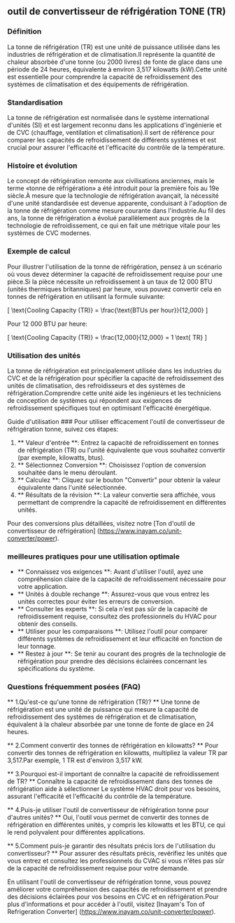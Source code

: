 ## outil de convertisseur de réfrigération TONE (TR)

### Définition
La tonne de réfrigération (TR) est une unité de puissance utilisée dans les industries de réfrigération et de climatisation.Il représente la quantité de chaleur absorbée d'une tonne (ou 2000 livres) de fonte de glace dans une période de 24 heures, équivalente à environ 3,517 kilowatts (kW).Cette unité est essentielle pour comprendre la capacité de refroidissement des systèmes de climatisation et des équipements de réfrigération.

### Standardisation
La tonne de réfrigération est normalisée dans le système international d'unités (SI) et est largement reconnu dans les applications d'ingénierie et de CVC (chauffage, ventilation et climatisation).Il sert de référence pour comparer les capacités de refroidissement de différents systèmes et est crucial pour assurer l'efficacité et l'efficacité du contrôle de la température.

### Histoire et évolution
Le concept de réfrigération remonte aux civilisations anciennes, mais le terme «tonne de réfrigération» a été introduit pour la première fois au 19e siècle.À mesure que la technologie de réfrigération avançait, la nécessité d'une unité standardisée est devenue apparente, conduisant à l'adoption de la tonne de réfrigération comme mesure courante dans l'industrie.Au fil des ans, la tonne de réfrigération a évolué parallèlement aux progrès de la technologie de refroidissement, ce qui en fait une métrique vitale pour les systèmes de CVC modernes.

### Exemple de calcul
Pour illustrer l'utilisation de la tonne de réfrigération, pensez à un scénario où vous devez déterminer la capacité de refroidissement requise pour une pièce.Si la pièce nécessite un refroidissement à un taux de 12 000 BTU (unités thermiques britanniques) par heure, vous pouvez convertir cela en tonnes de réfrigération en utilisant la formule suivante:

\[ \text{Cooling Capacity (TR)} = \frac{\text{BTUs per hour}}{12,000} \]

Pour 12 000 BTU par heure:

\[ \text{Cooling Capacity (TR)} = \frac{12,000}{12,000} = 1 \text{ TR} \]

### Utilisation des unités
La tonne de réfrigération est principalement utilisée dans les industries du CVC et de la réfrigération pour spécifier la capacité de refroidissement des unités de climatisation, des refroidisseurs et des systèmes de réfrigération.Comprendre cette unité aide les ingénieurs et les techniciens de conception de systèmes qui répondent aux exigences de refroidissement spécifiques tout en optimisant l'efficacité énergétique.

Guide d'utilisation ###
Pour utiliser efficacement l'outil de convertisseur de réfrigération tonne, suivez ces étapes:

1. ** Valeur d'entrée **: Entrez la capacité de refroidissement en tonnes de réfrigération (TR) ou l'unité équivalente que vous souhaitez convertir (par exemple, kilowatts, btus).
2. ** Sélectionnez Conversion **: Choisissez l'option de conversion souhaitée dans le menu déroulant.
3. ** Calculez **: Cliquez sur le bouton "Convertir" pour obtenir la valeur équivalente dans l'unité sélectionnée.
4. ** Résultats de la révision **: La valeur convertie sera affichée, vous permettant de comprendre la capacité de refroidissement en différentes unités.

Pour des conversions plus détaillées, visitez notre [Ton d'outil de convertisseur de réfrigération] (https://www.inayam.co/unit-converter/power).

### meilleures pratiques pour une utilisation optimale
- ** Connaissez vos exigences **: Avant d'utiliser l'outil, ayez une compréhension claire de la capacité de refroidissement nécessaire pour votre application.
- ** Unités à double rechange **: Assurez-vous que vous entrez les unités correctes pour éviter les erreurs de conversion.
- ** Consulter les experts **: Si cela n'est pas sûr de la capacité de refroidissement requise, consultez des professionnels du HVAC pour obtenir des conseils.
- ** Utiliser pour les comparaisons **: Utilisez l'outil pour comparer différents systèmes de refroidissement et leur efficacité en fonction de leur tonnage.
- ** Restez à jour **: Se tenir au courant des progrès de la technologie de réfrigération pour prendre des décisions éclairées concernant les spécifications du système.

### Questions fréquemment posées (FAQ)

** 1.Qu'est-ce qu'une tonne de réfrigération (TR)? **
Une tonne de réfrigération est une unité de puissance qui mesure la capacité de refroidissement des systèmes de réfrigération et de climatisation, équivalent à la chaleur absorbée par une tonne de fonte de glace en 24 heures.

** 2.Comment convertir des tonnes de réfrigération en kilowatts? **
Pour convertir des tonnes de réfrigération en kilowatts, multipliez la valeur TR par 3,517.Par exemple, 1 TR est d'environ 3,517 kW.

** 3.Pourquoi est-il important de connaître la capacité de refroidissement de TR? **
Connaître la capacité de refroidissement dans des tonnes de réfrigération aide à sélectionner Le système HVAC droit pour vos besoins, assurant l'efficacité et l'efficacité du contrôle de la température.

** 4.Puis-je utiliser l'outil de convertisseur de réfrigération tonne pour d'autres unités? **
Oui, l'outil vous permet de convertir des tonnes de réfrigération en différentes unités, y compris les kilowatts et les BTU, ce qui le rend polyvalent pour différentes applications.

** 5.Comment puis-je garantir des résultats précis lors de l'utilisation du convertisseur? **
Pour assurer des résultats précis, revérifiez les unités que vous entrez et consultez les professionnels du CVAC si vous n'êtes pas sûr de la capacité de refroidissement requise pour votre demande.

En utilisant l'outil de convertisseur de réfrigération tonne, vous pouvez améliorer votre compréhension des capacités de refroidissement et prendre des décisions éclairées pour vos besoins en CVC et en réfrigération.Pour plus d'informations et pour accéder à l'outil, visitez [Inayam's Ton of Refrigeration Converter] (https://www.inayam.co/unit-converter/power).